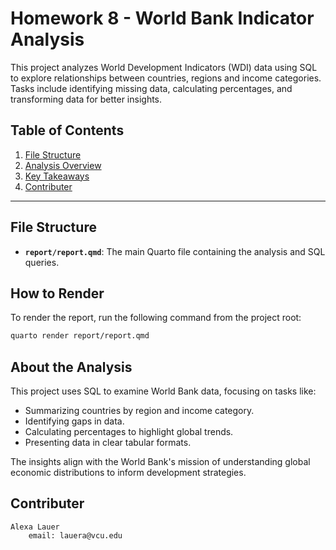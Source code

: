 # Homework 8 - World Bank Indicator Analysis

This project analyzes World Development Indicators (WDI) data using SQL to explore relationships between countries, regions and income categories. Tasks include identifying missing data, calculating percentages, and transforming data for better insights.

## Table of Contents

1. [File Structure](#file-structure)
2. [Analysis Overview](#analysis-overview)
3. [Key Takeaways](#key-takeaways)
4. [Contributer](#contributer)

---


## File Structure

- **`report/report.qmd`**: The main Quarto file containing the analysis and SQL queries.

## How to Render

To render the report, run the following command from the project root:

```bash
quarto render report/report.qmd
```

## About the Analysis

This project uses SQL to examine World Bank data, focusing on tasks like:
- Summarizing countries by region and income category.
- Identifying gaps in data.
- Calculating percentages to highlight global trends.
- Presenting data in clear tabular formats.

The insights align with the World Bank's mission of understanding global economic distributions to inform development strategies.

## Contributer
    
    Alexa Lauer 
        email: lauera@vcu.edu


